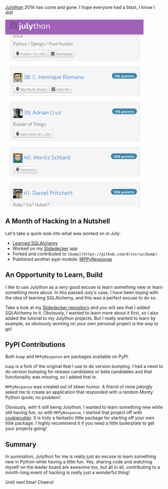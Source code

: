 [Julython](http://www.julython.org/) 2014 has come and gone. I hope everyone had a blast, I know I did!

![Julython 2014 leaderboard](julython-2014-leaderboard_ranking.png)

## A Month of Hacking In a Nutshell

Let's take a quick look into what was worked on in July:

 - [Learned SQLAlchemy](https://github.com/drincruz/sqlalchemy-tutorial)
 - Worked on my [Slidedecker](https://github.com/drincruz/slidedecker) app
 - Forked and contributed to `[bump](https://github.com/drincruz/bump)`
 - Published another pypi module: [MPPyResponse](https://github.com/drincruz/Monty-Python-PyResponse)

 ## An Opportunity to Learn, Build

I like to use Julython as a very good excuse to learn something new or learn something more about. In this passed July's case, I have been toying with the idea of learning SQLAlchemy, and this was a perfect excuse to do so.

Take a look at my [Slidedecker repository](https://github.com/drincruz/slidedecker) and you will see that I added SQLAlchemy to it. Obviously, I wanted to learn more about it first, so I also added the tutorial to my Julython projects. But I really wanted to learn by example, so obviously working on your own personal project is the way to go!

## PyPI Contributions

Both `bump` and `MPPyResponse` are packages available on PyPI.

`bump` is a fork of the original that I use to do version bumping. I had a need to do version bumping for release candidates or beta candidates and that functionality was missing, so I added that in.

`MPPyResponse` was created out of sheer humor. A friend of mine jokingly asked me to create an application that responded with a random Monty Python quote; no problem!

Obviously, with it still being Julython, I wanted to learn something new while still having fun, so with `MPPyResponse`, I started that project off with [cookiecutter](https://pypi.python.org/pypi/cookiecutter/0.6.4). It is truly a fantastic little package for starting off your own little package. I highly recommend it if you need a little boilerplate to get your projects going!

## Summary

In summation, Julython for me is really just an excuse to learn something new in Python while having a little fun. Yes, sharing code and watching myself on the leader board are awesome too, but all in all, contributing to a month-long event of hacking is really just a wonderful thing!

Until next time! Cheers!

